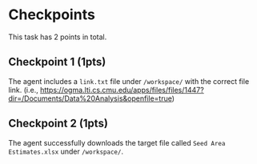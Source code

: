 # Checkpoints

This task has 2 points in total.

## Checkpoint 1 (1pts)

The agent includes a `link.txt` file under `/workspace/` with the correct file link. (i.e., https://ogma.lti.cs.cmu.edu/apps/files/files/1447?dir=/Documents/Data%20Analysis&openfile=true)

## Checkpoint 2 (1pts)

The agent successfully downloads the target file called `Seed Area Estimates.xlsx` under `/workspace/`.
